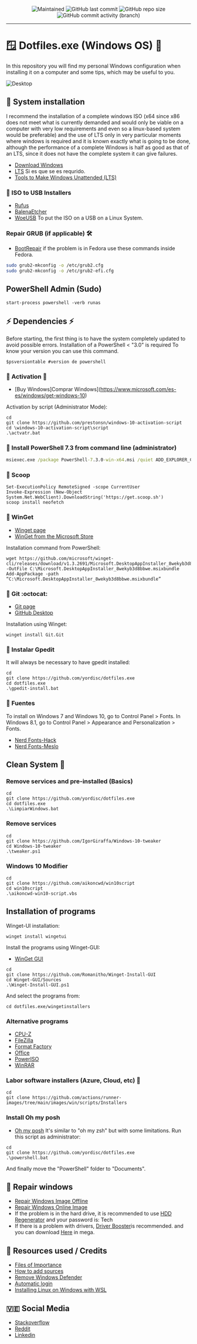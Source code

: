 <p align="center">
 
[//]: <> (site para ícones: https://shields.io/ )
 
<img alt="Maintained" src="https://img.shields.io/badge/Maintained%3F-Yes-green">
<img alt="GitHub last commit" src="https://img.shields.io/github/last-commit/yordisc/dotfiles.exe">
<img alt="GitHub repo size" src="https://img.shields.io/github/repo-size/yordisc/dotfiles.exe">
<img alt="GitHub commit activity (branch)" src="https://img.shields.io/github/commit-activity/y/yordisc/dotfiles.exe">
 
<hr>
 
#  :window: Dotfiles.exe (Windows OS) :place_of_worship:
In this repository you will find my personal Windows configuration when installing it on a computer and some tips, which may be useful to you.
 
![Desktop](https://raw.githubusercontent.com/yordisc/dotfiles.exe/master/Desktop.png)
 
## :wrench: System installation
I recommend the installation of a complete windows ISO (x64 since x86 does not meet what is currently demanded and would only be viable on a computer with very low requirements and even so a linux-based system would be preferable) and the use of LTS only in very particular moments where windows is required and it is known exactly what is going to be done, although the performance of a complete Windows is half as good as that of an LTS, since it does not have the complete system it can give failures.
* [Download Windows](https://www.microsoft.com/es-es/software-download/windows10ISO)
* [LTS](https://phoenixliteos.com/ULTRALITE) Si es que se es requrido.
* [Tools to Make Windows Unattended (LTS)](https://mega.nz/folder/uVBGRRxA#DYbopT3ICyUjswSXt1jA_A)
### :dvd: ISO to USB Installers
* [Rufus](https://rufus.ie/es/)
* [BalenaEtcher](https://www.balena.io/etcher/)
* [WoeUSB](https://github.com/WoeUSB/WoeUSB-ng) To put the ISO on a USB on a Linux System.
### Repair GRUB (if applicable) :hammer_and_wrench:
* [BootRepair](https://bootrepair.es/)
if the problem is in Fedora use these commands inside Fedora.
```bash
sudo grub2-mkconfig -o /etc/grub2.cfg
sudo grub2-mkconfig -o /etc/grub2-efi.cfg
```
## PowerShell Admin (Sudo)
```PS
start-process powershell -verb runas
```
## :zap: Dependencies :zap:
Before starting, the first thing is to have the system completely updated to avoid possible errors.
Installation of a PowerShell < "3.0" is required
To know your version you can use this command.
```PS
$psversiontable #version de powershell
```
### :pushpin: Activation :closed_lock_with_key:
* [Buy Windows]Comprar Windows](https://www.microsoft.com/es-es/windows/get-windows-10)
 
Activation by script (Administrator Mode):
```PS
cd
git clone https://github.com/prestonsn/windows-10-activation-script
cd \windows-10-activation-script\script
.\actvatr.bat
```
### :pushpin: Install PowerShell 7.3 from command line (administrator)
```cmd
msiexec.exe /package PowerShell-7.3.0-win-x64.msi /quiet ADD_EXPLORER_CONTEXT_MENU_OPENPOWERSHELL=1 ADD_FILE_CONTEXT_MENU_RUNPOWERSHELL=1 ENABLE_PSREMOTING=1 REGISTER_MANIFEST=1 USE_MU=1 ENABLE_MU=1 ADD_PATH=1
```
### :pushpin: Scoop
```PS
Set-ExecutionPolicy RemoteSigned -scope CurrentUser
Invoke-Expression (New-Object System.Net.WebClient).DownloadString('https://get.scoop.sh')
scoop install neofetch
```
### :pushpin: WinGet
* [Winget page](https://github.com/microsoft/winget-cli)
* [WinGet from the Microsoft Store](https://apps.microsoft.com/store/detail/app-installer/9NBLGGH4NNS1?hl=es-ad&gl=ad)
 
Installation command from PowerShell:
```PS
wget https://github.com/microsoft/winget-cli/releases/download/v1.3.2691/Microsoft.DesktopAppInstaller_8wekyb3d8bbwe.msixbundle -OutFile C:\Microsoft.DesktopAppInstaller_8wekyb3d8bbwe.msixbundle
Add-AppPackage -path “C:\Microsoft.DesktopAppInstaller_8wekyb3d8bbwe.msixbundle”
```

### :pushpin: Git :octocat:
* [Git page](https://git-scm.com/download/win)
* [GitHub Desktop](https://desktop.github.com/)
 
Installation using Winget:
```PS
winget install Git.Git
```
### :pushpin: Instalar Gpedit
It will always be necessary to have gpedit installed:
```PS
cd
git clone https://github.com/yordisc/dotfiles.exe
cd dotfiles.exe
.\gpedit-install.bat
```
### :pushpin: Fuentes
To install on Windows 7 and Windows 10, go to Control Panel > Fonts. In Windows 8.1, go to Control Panel > Appearance and Personalization > Fonts.
* [Nerd Fonts-Hack](https://github.com/ryanoasis/nerd-fonts/releases/download/v2.2.2/Hack.zip)
* [Nerd Fonts-Meslo](https://github.com/ryanoasis/nerd-fonts/releases/download/v2.1.0/Meslo.zip)

## Clean System :broom:
### Remove services and pre-installed (Basics)
```PS
cd
git clone https://github.com/yordisc/dotfiles.exe
cd dotfiles.exe
.\LimpiarWindows.bat
```
### Remove services
```PS
cd
git clone https://github.com/IgorGiraffa/Windows-10-tweaker
cd Windows-10-tweaker
.\tweaker.ps1
```
### Windows 10 Modifier
```PS
cd
git clone https://github.com/aikoncwd/win10script
cd win10script
.\aikoncwd-win10-script.vbs
```
## Installation of programs
Winget-UI installation:
```PS
winget install wingetui
```
Install the programs using Winget-GUI:
* [WinGet GUI](https://github.com/Romanitho/Winget-Install-GUI
)
```PS
cd
git clone https://github.com/Romanitho/Winget-Install-GUI
cd Winget-GUI/Sources
.\Winget-Install-GUI.ps1
```
And select the programs from:
```PS
cd dotfiles.exe/wingetinstallers
```
### Alternative programs
* [CPU-Z](https://www.cpuid.com/softwares/cpu-z.html)
* [FileZilla](https://filezilla-project.org/)
* [Format Factory](http://www.pcfreetime.com/formatfactory/index.php?language=es)
* [Office](https://www.intercambiosvirtuales.org/software/office-professional-plus-2019-v1811-build-11029-20079-multilenguaje-espanol)
* [PowerISO](https://www.intercambiosvirtuales.org/software/poweriso-v8-2-multilenguaje-espanol-cree-y-edite-archivos-iso-bin-cue-daa-y-mas)
* [WinRAR](https://www.intercambiosvirtuales.org/software/winrar-v6-00-final-espanol-poderoso-compresor-en-ficheros-rar-zip)
### Labor software installers (Azure, Cloud, etc) :briefcase:
```PS
cd
git clone https://github.com/actions/runner-images/tree/main/images/win/scripts/Installers
```
### Install Oh my posh
* [Oh my posh](https://ohmyposh.dev/docs) It's similar to "oh my zsh" but with some limitations.
Run this script as administrator:
```PS
cd
git clone https://github.com/yordisc/dotfiles.exe
.\powershell.bat
```
And finally move the "PowerShell" folder to "Documents".
## :loudspeaker: Repair windows
* [Repair Windows Image Offline](https://www.ubackup.com/es/windows-10/dism-offline-para-reparar-imagen.html)
* [Repair Windows Online Image](https://www.compuhoy.com/como-usar-la-herramienta-de-comando-dism-para-reparar-la-imagen-de-windows-10/)
* If the problem is in the hard drive, it is recommended to use [HDD Regenerator](https://www.mediafire.com/file/gamtcht4vwm1t2g/Herramientas+Reparacion+HDD.rar/file) and your password is: Tech
* If there is a problem with drivers, [Driver Booster](https://www.tecnotutoshd.net/2020/07/driver-booster-pro-7.6.html)is recommended. and you can download [Here](https://mega.nz/file/HywiFIqa#E4Q4-fmg7eIUL7YfUwRBhdKpm-FmAn52qPE6tbMjC2M) in mega.
  
## :100: Resources used / Credits
* [Files of Importance](https://mega.nz/folder/uMY20YQT#NXuvM7yBzPGCmHe9IbR4-w)
* [How to add sources](https://support.microsoft.com/es-es/office/agregar-una-fuente-b7c5f17c-4426-4b53-967f-455339c564c1)
* [Remove Windows Defender](https://www.alitajran.com/turn-off-windows-defender-in-windows-10-permanently/)
* [Automatic login](https://www.muycomputer.com/2019/03/11/iniciar-sesion-en-windows-10/)
* [Installing Linux on Windows with WSL](https://learn.microsoft.com/es-es/windows/wsl/install)
## :venezuela: Social Media 
* [Stackoverflow](https://stackoverflow.com/users/19875787/yordisc)
* [Reddit](https://www.reddit.com/user/yordiscujar)
* [Linkedin](https://www.linkedin.com/in/yordiscujar/)
